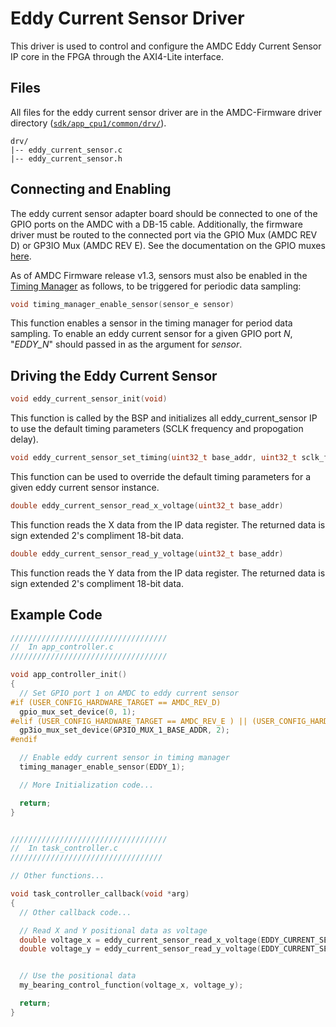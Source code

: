 # Eddy Current Sensor Driver

This driver is used to control and configure the AMDC Eddy Current Sensor IP core in the FPGA through the AXI4-Lite interface.

## Files
All files for the eddy current sensor driver are in the AMDC-Firmware driver directory ([`sdk/app_cpu1/common/drv/`](https://github.com/Severson-Group/AMDC-Firmware/tree/develop/sdk/app_cpu1/common/drv)).


```
drv/
|-- eddy_current_sensor.c
|-- eddy_current_sensor.h
```

## Connecting and Enabling 

The eddy current sensor adapter board should be connected to one of the GPIO ports on the AMDC with a DB-15 cable. Additionally, the firmware driver must be routed to the connected port via the GPIO Mux (AMDC REV D) or GP3IO Mux (AMDC REV E). See the documentation on the GPIO muxes [here](/firmware/arch/drivers/gpio-mux.md).

As of AMDC Firmware release v1.3, sensors must also be enabled in the [Timing Manager](/firmware/arch/timing-manager) as follows, to be triggered for periodic data sampling:

```C
void timing_manager_enable_sensor(sensor_e sensor)
```
This function enables a sensor in the timing manager for period data sampling. To enable an eddy current sensor for a given GPIO port _N_, "_EDDY_N_" should passed in as the argument for _sensor_.

## Driving the Eddy Current Sensor

```C
void eddy_current_sensor_init(void)
```

This function is called by the BSP and initializes all eddy_current_sensor IP to use the default timing parameters (SCLK frequency and propogation delay).

```C
void eddy_current_sensor_set_timing(uint32_t base_addr, uint32_t sclk_freq_khz, uint32_t propogation_delay_ns)
```
This function can be used to override the default timing parameters for a given eddy current sensor instance.

```C
double eddy_current_sensor_read_x_voltage(uint32_t base_addr)
```

This function reads the X data from the IP data register. The returned data is sign extended 2's compliment 18-bit data.

```C
double eddy_current_sensor_read_y_voltage(uint32_t base_addr)
```

This function reads the Y data from the IP data register. The returned data is sign extended 2's compliment 18-bit data.

## Example Code

```C
///////////////////////////////////
//  In app_controller.c  
///////////////////////////////////

void app_controller_init() 
{
  // Set GPIO port 1 on AMDC to eddy current sensor
#if (USER_CONFIG_HARDWARE_TARGET == AMDC_REV_D)
  gpio_mux_set_device(0, 1);
#elif (USER_CONFIG_HARDWARE_TARGET == AMDC_REV_E ) || (USER_CONFIG_HARDWARE_TARGET == AMDC_REV_F)
  gp3io_mux_set_device(GP3IO_MUX_1_BASE_ADDR, 2);
#endif

  // Enable eddy current sensor in timing manager
  timing_manager_enable_sensor(EDDY_1);

  // More Initialization code...

  return;
}


///////////////////////////////////
//  In task_controller.c   
//////////////////////////////////

// Other functions...

void task_controller_callback(void *arg)
{
  // Other callback code...

  // Read X and Y positional data as voltage
  double voltage_x = eddy_current_sensor_read_x_voltage(EDDY_CURRENT_SENSOR_1_BASE_ADDR);
  double voltage_y = eddy_current_sensor_read_y_voltage(EDDY_CURRENT_SENSOR_1_BASE_ADDR);


  // Use the positional data
  my_bearing_control_function(voltage_x, voltage_y);

  return;
}
```